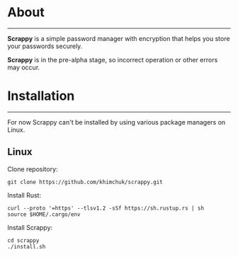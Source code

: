 # About

---

**Scrappy** is a simple password manager with encryption that helps you store your passwords securely.

**Scrappy** is in the pre-alpha stage, so incorrect operation or other errors may occur.

# Installation

---

For now Scrappy can't be installed by using various package managers on Linux.
## Linux
Clone repository:
```
git clone https://github.com/khimchuk/scrappy.git
```

Install Rust:
```
curl --proto '=https' --tlsv1.2 -sSf https://sh.rustup.rs | sh
source $HOME/.cargo/env
```

Install Scrappy:
```
cd scrappy
./install.sh 
```
